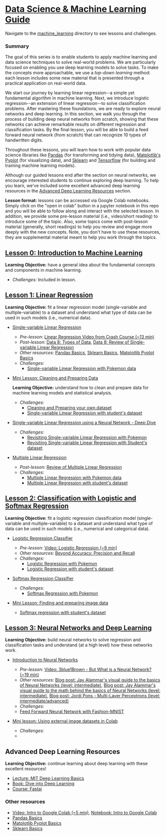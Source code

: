 # [Data Science & Machine Learning Guide](https://github.com/BreakoutMentors/Data-Science-and-Machine-Learning/tree/master/machine_learning)
Navigate to the [machine_learning](https://github.com/BreakoutMentors/Data-Science-and-Machine-Learning/tree/master/machine_learning) directory to see lessons and challenges.

### Summary
The goal of this series is to enable students to apply machine learning and data science techniques to solve real-world problems. We are particularly focused on enabling you use deep learning models to solve tasks.  To make the concepts more approachable, we use a *top-down learning*
method: each lesson includes some new material that is presented through a practical application on real-world data.

We start our journey by learning linear regression--a simple yet fundamental algorithm in machine learning. Next, we introduce logistic regression--an extension of linear regression--to solve classification problems. After mastering these foundations, we are ready to explore neural networks and deep learning. In this section, we walk you through the process of building deep neural networks from scratch, showing that these networks can achieve remarkable results on different regression and classification tasks. By the final lesson, you will be able to build a feed forward neural network (from scratch) that can recognize 10 types of handwritten digits.

Throughout these lessons, you will learn how to work with popular data science libraries like [Pandas](../basics/Basic_Pandas_Functions_for_Data_Science.ipynb) (for transforming and tidying data), [Matplotlib's Pyplot](../basics/Basic_Matplotlib_Pyplot.ipynb) (for visualizing data), and [Sklearn](../basics/Basics_Sklearn.ipynb) and
[Tensorflow](https://www.tensorflow.org/) (for building and training machine learning models).


Although our guided lessons end after the section on neural networks, we encourage interested students to continue exploring deep learning. To help you learn, we've included some excellent advanced deep learning resources in the [Advanced Deep Learning Resources](#-Advanced-Deep-Learning-Resources) section.           


**Lesson format:** lessons can be accessed via Google Colab notebooks. Simply click
on the "open in colab" button in a jupyter notebook in this repo and you will be able to follow along and interact with the selected lesson. In addition, we provide some
pre-lesson material (i.e., video/short reading) to introduce some of the topic.
Also, some topics come with post-lesson material (generally, short readings) to help you review and engage more deeply with the new concepts. Note, you don't have to use these resources, they are supplemental material meant to help you work through the topics.

## [Lesson 0: Introduction to Machine Learning](https://github.com/BreakoutMentors/Data-Science-and-Machine-Learning/blob/master/machine_learning/lesson%200%20-%20machine%20learning/Intro_to_Machine_Learning.ipynb)
**Learning Objective:** have a general idea about the fundamental concepts and components in machine learning.   
- *Challenges:* Included in lesson.


## [Lesson 1: Linear Regression](https://github.com/BreakoutMentors/Data-Science-and-Machine-Learning/tree/master/machine_learning/lesson%201%20-%20linear%20regression)
**Learning Objective:** fit a linear regression model (single-variable and multiple-variable) to a dataset and
understand what type of data can be used in such models (i.e., numerical data).
- [Single-variable Linear Regression](https://github.com/BreakoutMentors/Data-Science-and-Machine-Learning/blob/master/machine_learning/lesson%201%20-%20linear%20regression/examples/simple-linear-regression.ipynb)
  - *Pre-lesson:* [Linear Regression Video from Crash Course (~13 min)](https://www.youtube.com/watch?v=WWqE7YHR4Jc&t=13s)
  - *Post-lesson:* [Data 8: Types of Data](https://docs.google.com/presentation/d/1DIllYGoPGrhpS-2rKyEZOLJQgEcQrE3EqJX0Q-Ys2qA/edit#slide=id.g3f12e5cfb6_0_4), [Data 8: Review of Single-variable Linear Regression](https://docs.google.com/presentation/d/1TXu2sV9026yzy09uZmTdZSxayKR3ff4yixjbLmbbh-M/edit#slide=id.g30c77890ad_0_0)
  - *Other resources:* [Pandas Basics](https://github.com/krmiddlebrook/intro_to_graphing_in_python/blob/master/notebooks/Basic_Pandas_Functions_for_Data_Science.ipynb), [Sklearn Basics](https://github.com/krmiddlebrook/intro_to_graphing_in_python/blob/master/notebooks/Basics_Sklearn.ipynb), [Matplotlib Pyplot Basics](https://github.com/krmiddlebrook/intro_to_graphing_in_python/blob/master/notebooks/Basic_Matplotlib_Pyplot.ipynb)
  - *Challenges:*
    - [Single-variable Linear Regression with Pokemon data](https://github.com/BreakoutMentors/Data-Science-and-Machine-Learning/blob/master/machine_learning/lesson%201%20-%20linear%20regression/challenges/simple-linear-regression.ipynb)

- [Mini Lesson: Cleaning and Preparing Data](https://github.com/BreakoutMentors/Data-Science-and-Machine-Learning/blob/master/machine_learning/mini_lessons/Cleaning_Data.ipynb)

  **Learning Objective:** understand how to clean and prepare data for machine learning models and statistical analysis.
    - *Challenges:*
      - [Cleaning and Preparing your own dataset](https://github.com/BreakoutMentors/Data-Science-and-Machine-Learning/blob/master/machine_learning/mini_lessons/cleaning_and_preparing_your_own_dataset.ipynb)
      - [Single-variable Linear Regression with student's dataset](https://github.com/BreakoutMentors/Data-Science-and-Machine-Learning/blob/master/machine_learning/lesson%201%20-%20linear%20regression/challenges/simple-linear-regression-2.ipynb)
- [Single-variable Linear Regression using a Neural Network - Deep Dive](https://github.com/BreakoutMentors/Data-Science-and-Machine-Learning/blob/master/machine_learning/lesson%201%20-%20linear%20regression/examples/linear-regression-deep-dive.ipynb)
  - *Challenges:*
    - [Revisiting Single-variable Linear Regression with Pokemon](https://github.com/BreakoutMentors/Data-Science-and-Machine-Learning/blob/master/machine_learning/lesson%201%20-%20linear%20regression/challenges/revisting-simple-linear-regression-pokemon.ipynb)
    - [Revisiting Single-variable Linear Regression with Student's dataset](https://github.com/BreakoutMentors/Data-Science-and-Machine-Learning/blob/master/machine_learning/lesson%201%20-%20linear%20regression/challenges/simple-linear-regression-2-revisited.ipynb)

- [Multiple Linear Regression](https://github.com/BreakoutMentors/Data-Science-and-Machine-Learning/blob/master/machine_learning/lesson%201%20-%20linear%20regression/examples/multiple-linear-regression.ipynb)
  - *Post-lesson:* [Review of Multiple Linear Regression](https://www.scribbr.com/statistics/multiple-linear-regression/)
  - *Challenges:*
    - [Multiple Linear Regression with Pokemon data](https://github.com/BreakoutMentors/Data-Science-and-Machine-Learning/blob/master/machine_learning/lesson%201%20-%20linear%20regression/challenges/multiple-linear-regression-pokemon.ipynb)
    - [Multiple Linear Regression with student's dataset](https://github.com/BreakoutMentors/Data-Science-and-Machine-Learning/blob/master/machine_learning/lesson%201%20-%20linear%20regression/challenges/multiple-linear-regression-2.ipynb)

## [Lesson 2: Classification with Logistic and Softmax Regression](https://github.com/BreakoutMentors/Data-Science-and-Machine-Learning/blob/master/machine_learning/lesson%202%20-%20logistic%20regression/)
**Learning Objective:** fit a logistic regression classification model (single-variable and multiple-variable) to a dataset and
understand what type of data can be used in such models (i.e., numerical and categorical data).
- [Logistic Regression Classifier](https://github.com/BreakoutMentors/Data-Science-and-Machine-Learning/blob/master/machine_learning/lesson%202%20-%20logistic%20regression/logistic-regression.ipynb)
  - *Pre-lesson:* [Video: Logistic Regression (~9 min)](https://www.youtube.com/watch?v=yIYKR4sgzI8)
  - *Other resources:* [Beyond Accuracy: Precision and Recall](https://towardsdatascience.com/beyond-accuracy-precision-and-recall-3da06bea9f6c)
  - *Challenges:*
    - [Logistic Regression with Pokemon](https://github.com/BreakoutMentors/Data-Science-and-Machine-Learning/blob/master/machine_learning/lesson%202%20-%20logistic%20regression/challenges/logistic-regression-pokemon.ipynb)
    - [Logistic Regression with student's dataset](https://github.com/BreakoutMentors/Data-Science-and-Machine-Learning/blob/master/machine_learning/lesson%202%20-%20logistic%20regression/challenges/logistic-regression-2.ipynb)
- [Softmax Regression Classifier](https://github.com/BreakoutMentors/Data-Science-and-Machine-Learning/blob/master/machine_learning/lesson%202%20-%20logistic%20regression/softmax-regression.ipynb)
  - *Challenges:*
    - [Softmax Regression with Pokemon](https://github.com/BreakoutMentors/Data-Science-and-Machine-Learning/blob/master/machine_learning/lesson%202%20-%20logistic%20regression/challenges/softmax-regression-pokemon.ipynb)

- [Mini Lesson: Finding and preparing image data](https://github.com/BreakoutMentors/Data-Science-and-Machine-Learning/blob/master/machine_learning/mini_lessons/image_data.ipynb)
  - [Softmax regression with student's dataset](https://github.com/BreakoutMentors/Data-Science-and-Machine-Learning/blob/master/machine_learning/lesson%202%20-%20logistic%20regression/challenges/softmax-regression-2.ipynb)

<!-- TODO: create NN challenges -->
## [Lesson 3: Neural Networks and Deep Learning](https://github.com/BreakoutMentors/Data-Science-and-Machine-Learning/tree/master/machine_learning/lesson%203%20-%20Neural%20Networks)
**Learning Objective:** build neural networks to solve regression and classification tasks and understand (at a high level) how these networks work.
- [Introduction to Neural Networks](https://github.com/BreakoutMentors/Data-Science-and-Machine-Learning/blob/master/machine_learning/lesson%203%20-%20Neural%20Networks/intro-to-neural-networks.ipynb)
  - *Pre-lesson:* [Video: 3blue1Brown - But What is a Neural Network? (~19 min)](https://www.youtube.com/watch?v=aircAruvnKk)
  - *Other resources:* [Blog post: Jay Alammar's visual guide to the basics of Neural Networks (level: intermediate)](http://jalammar.github.io/visual-interactive-guide-basics-neural-networks/), [Blog post: Jay Alammar's visual guide to the math behind the basics of Neural Networks (level: intermediate)](https://jalammar.github.io/feedforward-neural-networks-visual-interactive/), [Blog post: Jordi Pons - Multi-Layer Perceptrons (level: intermediate/advanced)](http://www.jordipons.me/apps/teaching-materials/mlp.html)
  - *Challenges:*
   - [Feed Forward Neural Network with Fashion-MNIST](https://github.com/BreakoutMentors/Data-Science-and-Machine-Learning/blob/master/machine_learning/lesson%203%20-%20Neural%20Networks/challenges/neural_networks_1.ipynb)

- [Mini lesson: Using external image datasets in Colab](https://github.com/BreakoutMentors/Data-Science-and-Machine-Learning/blob/master/machine_learning/mini_lessons/external-datasets-in-colab.ipynb)
  - *Challenges:*
   -

## Advanced Deep Learning Resources
**Learning Objective:** continue learning about deep learning with these excellent resources!
- [Lecture: MIT Deep Learning Basics](https://www.youtube.com/watch?v=O5xeyoRL95U&list=PLrAXtmErZgOeiKm4sgNOknGvNjby9efdf)
- [Book: Dive into Deep Learning](https://d2l.ai/index.html)
- [Course: Fastai](https://course.fast.ai/)

### Other resources
- [Video: Intro to Google Colab (~5 min)](https://www.youtube.com/watch?v=inN8seMm7UI), [Notebook: Intro to Google Colab](https://colab.research.google.com/notebooks/welcome.ipynb#scrollTo=5fCEDCU_qrC0)
- [Pandas Basics](../basics/Basic_Pandas_Functions_for_Data_Science.ipynb)
- [Matplotlib Pyplot Basics](./basics/Basic_Matplotlib_Pyplot.ipynb)
- [Sklearn Basics](./basics/Basics_Sklearn.ipynb)
